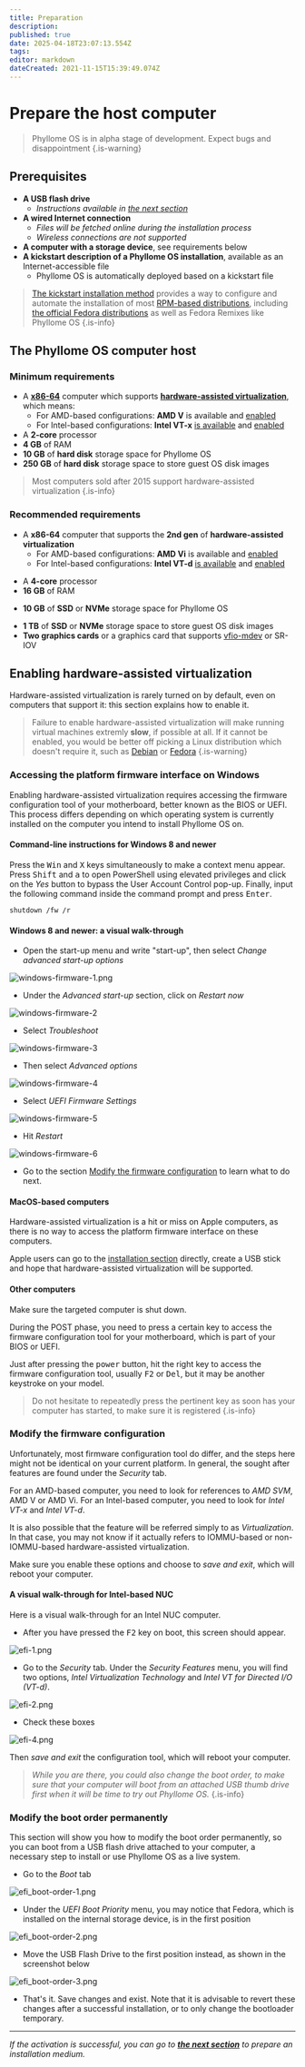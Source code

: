 ```yaml
---
title: Preparation
description: 
published: true
date: 2025-04-18T23:07:13.554Z
tags: 
editor: markdown
dateCreated: 2021-11-15T15:39:49.074Z
---
```


# Prepare the host computer

> Phyllome OS is in alpha stage of development. Expect bugs and disappointment
{.is-warning}

## Prerequisites

- **A USB flash drive**
  - *Instructions available in [the next section](/deploy/medium)*
- **A wired Internet connection**
  - *Files will be fetched online during the installation process*
  - *Wireless connections are not supported*  
- **A computer with a storage device**, see requirements below
- **A kickstart description of a Phyllome OS installation**, available as an Internet-accessible file
	- Phyllome OS is automatically deployed based on a kickstart file 

> [The kickstart installation method](https://pykickstart.readthedocs.io/en/latest/kickstart-docs.html#chapter-1-introduction) provides a way to configure and automate the installation of most [RPM-based distributions](https://en.wikipedia.org/wiki/Category:RPM-based_Linux_distributions), including [the official Fedora distributions](https://pagure.io/fedora-kickstarts) as well as Fedora Remixes like Phyllome OS
{.is-info}

## The Phyllome OS computer host

### Minimum requirements

- A **[x86-64](https://en.wikipedia.org/wiki/X86-64)** computer which supports [**hardware-assisted virtualization**](/virt/lexicon#hardware-assisted-virtualization), which means:
	- For AMD-based configurations: **AMD V** is available and [enabled](/deploy/prepare#enable-hardware-assisted-virtualization)
  - For Intel-based configurations: **Intel VT-x** [is available](https://ark.intel.com/content/www/us/en/ark/search/featurefilter.html?productType=873&2_VTX=true) and [enabled](/deploy/prepare#enable-hardware-assisted-virtualization)
- A **2-core** processor
- **4 GB** of RAM
- **10 GB** of **hard disk** storage space for Phyllome OS
- **250 GB** of **hard disk** storage space to store guest OS disk images

> Most computers sold after 2015 support hardware-assisted virtualization
{.is-info}

### Recommended requirements

- A **x86-64** computer that supports the **2nd gen** of **hardware-assisted virtualization**
	- For AMD-based configurations: **AMD Vi** is available and [enabled](/deploy/prepare#enable-hardware-assisted-virtualization)
  - For Intel-based configurations: **Intel VT-d** [is available](https://ark.intel.com/content/www/us/en/ark/search/featurefilter.html?productType=873&0_VTD=True) and [enabled](/deploy/prepare#enable-hardware-assisted-virtualization)
* A **4-core** processor
* **16 GB** of RAM
- **10 GB** of **SSD** or **NVMe** storage space for Phyllome OS
* **1 TB** of **SSD** or **NVMe** storage space to store guest OS disk images
* **Two graphics cards** or a graphics card that supports [vfio-mdev](/gofurther/vfio-mdev) or SR-IOV

## Enabling hardware-assisted virtualization

Hardware-assisted virtualization is rarely turned on by default, even on computers that support it: this section explains how to enable it.

> Failure to enable hardware-assisted virtualization will make running virtual machines extremly **slow**, if possible at all. If it cannot be enabled, you would be better off picking a Linux distribution which doesn't require it, such as [Debian](https://www.debian.org/distrib/) or [Fedora](https://fedoraproject.org/)
{.is-warning}

### Accessing the platform firmware interface on Windows

Enabling hardware-assisted virtualization requires accessing the firmware configuration tool of your motherboard, better known as the BIOS or UEFI. This process differs depending on which operating system is currently installed on the computer you intend to install Phyllome OS on.

#### Command-line instructions for Windows 8 and newer

Press the <kbd>Win</kbd> and <kbd>X</kbd> keys simultaneously to make a context menu appear. Press <kbd>Shift</kbd> and <kbd>a</kbd> to open PowerShell using elevated privileges and click on the *Yes* button to bypass the User Account Control pop-up. Finally, input the following command inside the command prompt and press <kbd>Enter</kbd>.

```
shutdown /fw /r
``` 
#### Windows 8 and newer: a visual walk-through

* Open the start-up menu and write "start-up", then select *Change advanced start-up options*

![windows-firmware-1.png](/assets/windows-access-firmware/windows-firmware-1.png)

* Under the *Advanced start-up* section, click on *Restart now* 

![windows-firmware-2](/assets/windows-access-firmware/windows-firmware-2.png)

* Select *Troubleshoot*

![windows-firmware-3](/assets/windows-access-firmware/windows-firmware-3.png)
	
* Then select *Advanced options*

![windows-firmware-4](/assets/windows-access-firmware/windows-firmware-4.png)

* Select *UEFI Firmware Settings*

![windows-firmware-5](/assets/windows-access-firmware/windows-firmware-5.png)

* Hit *Restart*

![windows-firmware-6](/assets/windows-access-firmware/windows-firmware-6.png)

* Go to the section [Modify the firmware configuration](/deploy/prepare#modify-the-firmware-configuration) to learn what to do next.

#### MacOS-based computers

Hardware-assisted virtualization is a hit or miss on Apple computers, as there is no way to access the platform firmware interface on these computers. 

Apple users can go to the [installation section](https://wiki.phyllo.me/deploy/medium) directly, create a USB stick and hope that hardware-assisted virtualization will be supported.

#### Other computers

Make sure the targeted computer is shut down.  

During the POST phase, you need to press a certain key to access the firmware configuration tool for your motherboard, which is part of your BIOS or UEFI. 

Just after pressing the <kbd>power</kbd> button, hit the right key to access the firmware configuration tool, usually <kbd>F2</kbd> or <kbd>Del</kbd>, but it may be another keystroke on your model.

> Do not hesitate to repeatedly press the pertinent key as soon has your computer has started, to make sure it is registered
{.is-info}

### Modify the firmware configuration

Unfortunately, most firmware configuration tool do differ, and the steps here might not be identical on your current platform. In general, the sought after features are found under the *Security* tab.

For an AMD-based computer, you need to look for references to *AMD SVM*, AMD V or AMD Vi. For an Intel-based computer, you need to look for *Intel VT-x* and *Intel VT-d*. 

It is also possible that the feature will be referred simply to as *Virtualization*. In that case, you may not know if it actually refers to IOMMU-based or non-IOMMU-based hardware-assisted virtualization.

Make sure you enable these options and choose to *save and exit*, which will reboot your computer.

#### A visual walk-through for Intel-based NUC

Here is a visual walk-through for an Intel NUC computer.

* After you have pressed the <kbd>F2</kbd> key on boot, this screen should appear.

![efi-1.png](/assets/intel-efi/efi_boot-order-1.png)

* Go to the *Security* tab. Under the *Security Features* menu, you will find two options, *Intel Virtualization Technology* and *Intel VT for Directed I/O (VT-d)*. 

![efi-2.png](/assets/intel-efi/efi-2.png)

* Check these boxes

![efi-4.png](/assets/intel-efi/efi-4.png)

Then *save and exit* the configuration tool, which will reboot your computer.

> *While you are there, you could also change the boot order, to make sure that your computer will boot from an attached USB thumb drive first when it will be time to try out Phyllome OS.*
{.is-info}

### Modify the boot order permanently

This section will show you how to modify the boot order permanently, so you can boot from a USB flash drive attached to your computer, a necessary step to install or use Phyllome OS as a live system. 

* Go to the *Boot* tab

![efi_boot-order-1.png](/assets/intel-efi/efi_boot-order-1.png)

* Under the *UEFI Boot Priority* menu, you may notice that Fedora, which is installed on the internal storage device, is in the first position    

![efi_boot-order-2.png](/assets/intel-efi/efi_boot-order-2.png)

* Move the USB Flash Drive to the first position instead, as shown in the screenshot below

![efi_boot-order-3.png](/assets/intel-efi/efi_boot-order-3.png)

* That's it. Save changes and exist. Note that it is advisable to revert these changes after a successful installation, or to only change the bootloader temporary.

---

*If the activation is successful, you can go to [**the next section**](/deploy/medium) to prepare an installation medium.*